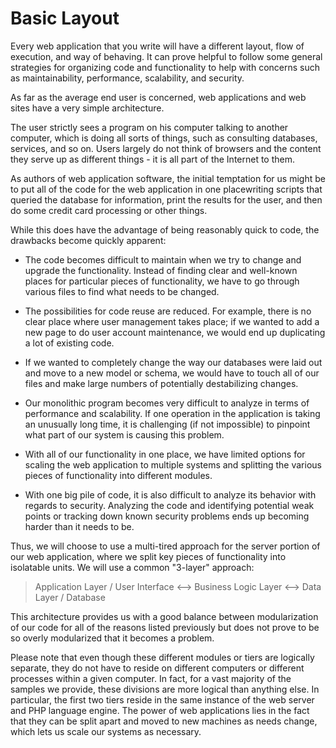 # Basic Layout

Every web application that you write will have a different layout, flow of execution, and way of behaving. It can prove helpful to follow some general strategies for organizing code and functionality to help with concerns such as maintainability, performance, scalability, and security.

As far as the average end user is concerned, web applications and web sites have a very simple architecture.

The user strictly sees a program on his computer talking to another computer, which is doing all sorts of things, such as consulting databases, services, and so on. Users largely do not think of browsers and the content they serve up as different things - it is all part of the Internet to them.

As authors of web application software, the initial temptation for us might be to put all of the code for the web application in one placewriting scripts that queried the database for information, print the results for the user, and then do some credit card processing or other things.

While this does have the advantage of being reasonably quick to code, the drawbacks become quickly apparent:

* The code becomes difficult to maintain when we try to change and upgrade the functionality. Instead of finding clear and well-known places for particular pieces of functionality, we have to go through various files to find what needs to be changed.

* The possibilities for code reuse are reduced. For example, there is no clear place where user management takes place; if we wanted to add a new page to do user account maintenance, we would end up duplicating a lot of existing code.

* If we wanted to completely change the way our databases were laid out and move to a new model or schema, we would have to touch all of our files and make large numbers of potentially destabilizing changes.

* Our monolithic program becomes very difficult to analyze in terms of performance and scalability. If one operation in the application is taking an unusually long time, it is challenging \(if not impossible\) to pinpoint what part of our system is causing this problem.

* With all of our functionality in one place, we have limited options for scaling the web application to multiple systems and splitting the various pieces of functionality into different modules.

* With one big pile of code, it is also difficult to analyze its behavior with regards to security. Analyzing the code and identifying potential weak points or tracking down known security problems ends up becoming harder than it needs to be.

Thus, we will choose to use a multi-tired approach for the server portion of our web application, where we split key pieces of functionality into isolatable units. We will use a common "3-layer" approach:

> Application Layer / User Interface &lt;--&gt; Business Logic Layer &lt;--&gt; Data Layer / Database

This architecture provides us with a good balance between modularization of our code for all of the reasons listed previously but does not prove to be so overly modularized that it becomes a problem.

Please note that even though these different modules or tiers are logically separate, they do not have to reside on different computers or different processes within a given computer. In fact, for a vast majority of the samples we provide, these divisions are more logical than anything else. In particular, the first two tiers reside in the same instance of the web server and PHP language engine. The power of web applications lies in the fact that they can be split apart and moved to new machines as needs change, which lets us scale our systems as necessary.

